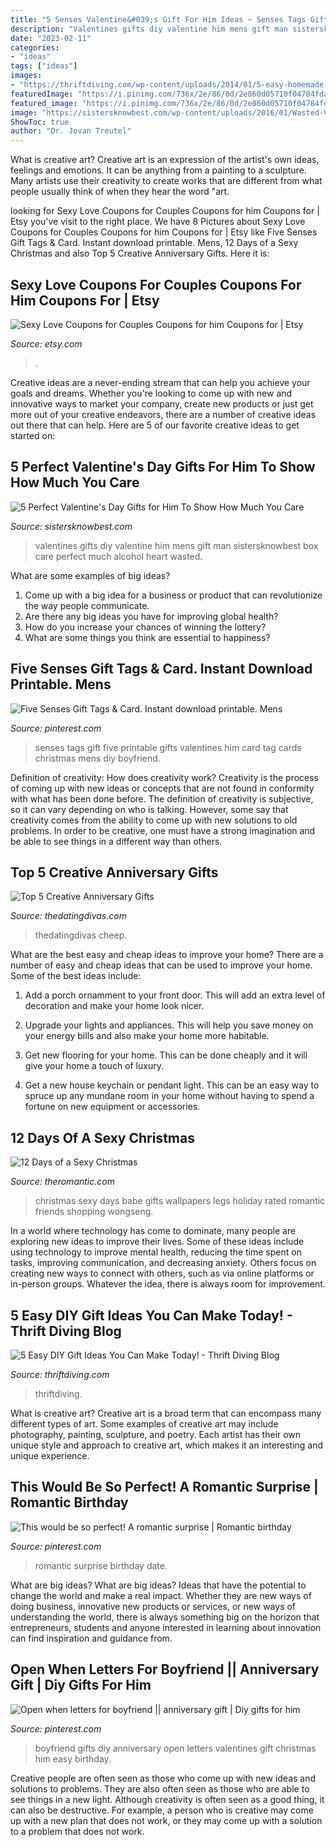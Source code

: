 ```yaml
---
title: "5 Senses Valentine&#039;s Gift For Him Ideas ~ Senses Tags Gift Five Printable Gifts Valentines Him Card Tag Cards Christmas Mens Diy Boyfriend"
description: "Valentines gifts diy valentine him mens gift man sistersknowbest box care perfect much alcohol heart wasted"
date: "2023-02-11"
categories:
- "ideas"
tags: ["ideas"]
images:
- "https://thriftdiving.com/wp-content/uploads/2014/01/5-easy-homemade-diy-gifts-you-can-make-today.jpg"
featuredImage: "https://i.pinimg.com/736x/2e/86/0d/2e860d05710f04784fdadc7f9cd01233.jpg"
featured_image: "https://i.pinimg.com/736x/2e/86/0d/2e860d05710f04784fdadc7f9cd01233.jpg"
image: "https://sistersknowbest.com/wp-content/uploads/2016/01/Wasted-Valentines-Day-alcohol-DIY-box.png"
ShowToc: true
author: "Dr. Jovan Treutel"
---
```



What is creative art?
Creative art is an expression of the artist's own ideas, feelings and emotions. It can be anything from a painting to a sculpture. Many artists use their creativity to create works that are different from what people usually think of when they hear the word "art.

	

		
looking for Sexy Love Coupons for Couples Coupons for him Coupons for | Etsy you've visit to the right place. We have 8 Pictures about Sexy Love Coupons for Couples Coupons for him Coupons for | Etsy like Five Senses Gift Tags &amp; Card. Instant download printable. Mens, 12 Days of a Sexy Christmas and also Top 5 Creative Anniversary Gifts. Here it is:
		
    
## Sexy Love Coupons For Couples Coupons For Him Coupons For | Etsy

<img loading=lazy src="https://i.etsystatic.com/27529459/r/il/f85624/2855377610/il_1588xN.2855377610_1cj8.jpg" onerror="this.onerror=null;this.src='https://tse1.mm.bing.net/th?id=OIP.bxvDLPtavSrQH0TnBnV5FwHaJr&amp;pid=15.1';" alt="Sexy Love Coupons for Couples Coupons for him Coupons for | Etsy">

_Source: etsy.com_

>. 

	

Creative ideas are a never-ending stream that can help you achieve your goals and dreams. Whether you're looking to come up with new and innovative ways to market your company, create new products or just get more out of your creative endeavors, there are a number of creative ideas out there that can help. Here are 5 of our favorite creative ideas to get started on: 

    
## 5 Perfect Valentine&#039;s Day Gifts For Him To Show How Much You Care

<img loading=lazy src="https://sistersknowbest.com/wp-content/uploads/2016/01/Wasted-Valentines-Day-alcohol-DIY-box.png" onerror="this.onerror=null;this.src='https://tse4.mm.bing.net/th?id=OIP.ofRYUixaFWlz0Xdp6YAvUQHaK7&amp;pid=15.1';" alt="5 Perfect Valentine&#039;s Day Gifts for Him To Show How Much You Care">

_Source: sistersknowbest.com_

>valentines gifts diy valentine him mens gift man sistersknowbest box care perfect much alcohol heart wasted. 

	

What are some examples of big ideas?
1. Come up with a big idea for a business or product that can revolutionize the way people communicate.
2. Are there any big ideas you have for improving global health?
3. How do you increase your chances of winning the lottery?
4. What are some things you think are essential to happiness?

    
## Five Senses Gift Tags &amp; Card. Instant Download Printable. Mens

<img loading=lazy src="https://i.pinimg.com/736x/2e/86/0d/2e860d05710f04784fdadc7f9cd01233.jpg" onerror="this.onerror=null;this.src='https://tse3.mm.bing.net/th?id=OIP.waqpLXPP-BtkMpTzhYntmQHaJl&amp;pid=15.1';" alt="Five Senses Gift Tags &amp; Card. Instant download printable. Mens">

_Source: pinterest.com_

>senses tags gift five printable gifts valentines him card tag cards christmas mens diy boyfriend. 

	

Definition of creativity: How does creativity work?
Creativity is the process of coming up with new ideas or concepts that are not found in conformity with what has been done before. The definition of creativity is subjective, so it can vary depending on who is talking. However, some say that creativity comes from the ability to come up with new solutions to old problems. In order to be creative, one must have a strong imagination and be able to see things in a different way than others.

    
## Top 5 Creative Anniversary Gifts

<img loading=lazy src="https://www.thedatingdivas.com/wp-content/uploads/angie-anniversary-gifts-pinterest.jpg" onerror="this.onerror=null;this.src='https://tse2.mm.bing.net/th?id=OIP.CreNfSbSlY1Sx4miUIg-AAHaNw&amp;pid=15.1';" alt="Top 5 Creative Anniversary Gifts">

_Source: thedatingdivas.com_

>thedatingdivas cheep. 

	

What are the best easy and cheap ideas to improve your home?
There are a number of easy and cheap ideas that can be used to improve your home. Some of the best ideas include:
1. Add a porch ornamment to your front door. This will add an extra level of decoration and make your home look nicer.

2. Upgrade your lights and appliances. This will help you save money on your energy bills and also make your home more habitable.

3. Get new flooring for your home. This can be done cheaply and it will give your home a touch of luxury.

4. Get a new house keychain or pendant light. This can be an easy way to spruce up any mundane room in your home without having to spend a fortune on new equipment or accessories.

    
## 12 Days Of A Sexy Christmas

<img loading=lazy src="http://theromantic.com/wp-content/uploads/2015/08/12-days-sexy-christmas-1024x819.jpg" onerror="this.onerror=null;this.src='https://tse4.mm.bing.net/th?id=OIP.WVKSPyOphSB-C1NtjlM60QHaF7&amp;pid=15.1';" alt="12 Days of a Sexy Christmas">

_Source: theromantic.com_

>christmas sexy days babe gifts wallpapers legs holiday rated romantic friends shopping wongseng. 

	

In a world where technology has come to dominate, many people are exploring new ideas to improve their lives. Some of these ideas include using technology to improve mental health, reducing the time spent on tasks, improving communication, and decreasing anxiety. Others focus on creating new ways to connect with others, such as via online platforms or in-person groups. Whatever the idea, there is always room for improvement.

    
## 5 Easy DIY Gift Ideas You Can Make Today! - Thrift Diving Blog

<img loading=lazy src="https://thriftdiving.com/wp-content/uploads/2014/01/5-easy-homemade-diy-gifts-you-can-make-today.jpg" onerror="this.onerror=null;this.src='https://tse2.mm.bing.net/th?id=OIP.UQWmwSm8abzHFioN7zmBSgHaMz&amp;pid=15.1';" alt="5 Easy DIY Gift Ideas You Can Make Today! - Thrift Diving Blog">

_Source: thriftdiving.com_

>thriftdiving. 

	

What is creative art?
Creative art is a broad term that can encompass many different types of art. Some examples of creative art may include photography, painting, sculpture, and poetry. Each artist has their own unique style and approach to creative art, which makes it an interesting and unique experience.

    
## This Would Be So Perfect! A Romantic Surprise | Romantic Birthday

<img loading=lazy src="https://i.pinimg.com/736x/73/93/90/7393902d2039adf52d0a9c71f27d678a--love-is-everything-a-love.jpg" onerror="this.onerror=null;this.src='https://tse1.mm.bing.net/th?id=OIP._djCaFOugLnCKjUewuDGKQHaHM&amp;pid=15.1';" alt="This would be so perfect! A romantic surprise | Romantic birthday">

_Source: pinterest.com_

>romantic surprise birthday date. 

	

What are big ideas?
What are big ideas? Ideas that have the potential to change the world and make a real impact. Whether they are new ways of doing business, innovative new products or services, or new ways of understanding the world, there is always something big on the horizon that entrepreneurs, students and anyone interested in learning about innovation can find inspiration and guidance from.

    
## Open When Letters For Boyfriend || Anniversary Gift | Diy Gifts For Him

<img loading=lazy src="https://i.pinimg.com/originals/18/47/ef/1847ef0104cc56154741ca77a03c3f41.jpg" onerror="this.onerror=null;this.src='https://tse3.mm.bing.net/th?id=OIP.oVNq1f3rfYsQ4YpwQafMZgHaJ4&amp;pid=15.1';" alt="Open when letters for boyfriend || anniversary gift | Diy gifts for him">

_Source: pinterest.com_

>boyfriend gifts diy anniversary open letters valentines gift christmas him easy birthday. 

	

Creative people are often seen as those who come up with new ideas and solutions to problems. They are also often seen as those who are able to see things in a new light. Although creativity is often seen as a good thing, it can also be destructive. For example, a person who is creative may come up with a new plan that does not work, or they may come up with a solution to a problem that does not work.

